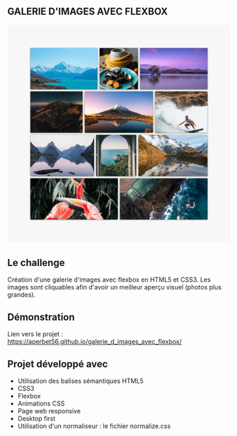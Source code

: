 ## GALERIE D'IMAGES AVEC FLEXBOX

![Design preview for the project](./img/preview.png)

## Le challenge

Création d'une galerie d'images avec flexbox en HTML5 et CSS3. Les images sont cliquables afin d'avoir un meilleur aperçu visuel (photos plus grandes).

## Démonstration

Lien vers le projet : https://aperbet56.github.io/galerie_d_images_avec_flexbox/

## Projet développé avec

- Utilisation des balises sémantiques HTML5
- CSS3
- Flexbox
- Animations CSS
- Page web responsive
- Desktop first
- Utilisation d'un normaliseur : le fichier normalize.css
